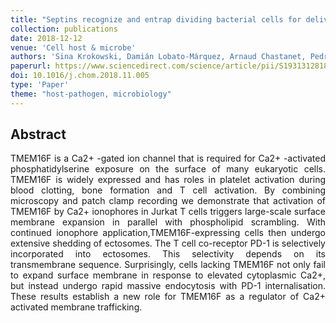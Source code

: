 ```yaml
---
title: "Septins recognize and entrap dividing bacterial cells for delivery to lysosomes"
collection: publications
date: 2018-12-12
venue: 'Cell host & microbe'
authors: 'Sina Krokowski, Damián Lobato-Márquez, Arnaud Chastanet, Pedro Matos Pereira, Dimitrios Angelis, Dieter Galea, Gerald Larrouy-Maumus, Ricardo Henriques, Elias T Spiliotis, Rut Carballido-López, Serge Mostowy'
paperurl: https://www.sciencedirect.com/science/article/pii/S1931312818305626
doi: 10.1016/j.chom.2018.11.005
type: 'Paper'
theme: "host-pathogen, microbiology"
---
```


<h2> Abstract </h2>
<p align= "justify">
TMEM16F is a Ca2+ -gated ion channel that is required for Ca2+ -activated phosphatidylserine exposure on the surface of many eukaryotic cells. TMEM16F is widely expressed and has roles in platelet activation during blood clotting, bone formation and T cell activation. By combining microscopy and patch clamp recording we demonstrate that activation of TMEM16F by Ca2+ ionophores in Jurkat T cells triggers large-scale surface membrane expansion in parallel with phospholipid scrambling. With continued ionophore application,TMEM16F-expressing cells then undergo extensive shedding of ectosomes. The T cell co-receptor PD-1 is selectively incorporated into ectosomes. This selectivity depends on its transmembrane sequence. Surprisingly, cells lacking TMEM16F not only fail to expand surface membrane in response to elevated cytoplasmic Ca2+, but instead undergo rapid massive endocytosis with PD-1 internalisation. These results establish a new role for TMEM16F as a regulator of Ca2+ activated membrane trafficking.

